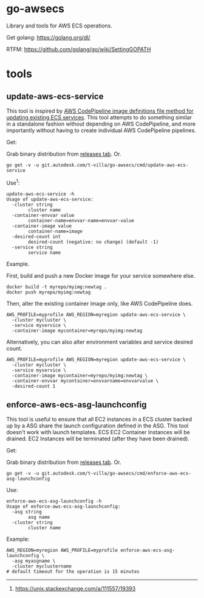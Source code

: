 # go-awsecs

Library and tools for AWS ECS operations.

Get golang: https://golang.org/dl/

RTFM: https://github.com/golang/go/wiki/SettingGOPATH

# tools

## update-aws-ecs-service

This tool is inspired by [AWS CodePipeline image definitions file method for updating existing ECS services](https://docs.aws.amazon.com/codepipeline/latest/userguide/pipelines-create.html#pipelines-create-image-definitions). This tool attempts to do something similar in a standalone fashion without depending on AWS CodePipeline, and more importantly without having to create individual AWS CodePipeline pipelines.

Get:

Grab binary distribution from [releases tab](https://git.autodesk.com/t-villa/go-awsecs/releases). Or.

```
go get -v -u git.autodesk.com/t-villa/go-awsecs/cmd/update-aws-ecs-service
```

Use<sup>1</sup>:

```
update-aws-ecs-service -h
Usage of update-aws-ecs-service:
  -cluster string
    	cluster name
  -container-envvar value
    	container-name=envvar-name=envvar-value
  -container-image value
    	container-name=image
  -desired-count int
    	desired-count (negative: no change) (default -1)
  -service string
    	service name
```

Example.

First, build and push a new Docker image for your service somewhere else.

```
docker build -t myrepo/myimg:newtag .
docker push myrepo/myimg:newtag
```

Then, alter the existing container image only, like AWS CodePipeline does.

```
AWS_PROFILE=myprofile AWS_REGION=myregion update-aws-ecs-service \
  -cluster mycluster \
  -service myservice \
  -container-image mycontainer=myrepo/myimg:newtag
```

Alternatively, you can also alter environment variables and service desired count.

```
AWS_PROFILE=myprofile AWS_REGION=myregion update-aws-ecs-service \
  -cluster mycluster \
  -service myservice \
  -container-image mycontainer=myrepo/myimg:newtag \
  -container-envvar mycontainer=envvarname=envvarvalue \
  -desired-count 1
```

## enforce-aws-ecs-asg-launchconfig

This tool is useful to ensure that all EC2 instances in a ECS cluster backed up by a ASG share the launch configuration defined in the ASG. This tool doesn't work with launch templates. ECS EC2 Container Instances will be drained. EC2 Instances will be terminated (after they have been drained).

Get:

Grab binary distribution from [releases tab](https://git.autodesk.com/t-villa/go-awsecs/releases). Or.

```
go get -v -u git.autodesk.com/t-villa/go-awsecs/cmd/enforce-aws-ecs-asg-launchconfig
```

Use:

```
enforce-aws-ecs-asg-launchconfig -h
Usage of enforce-aws-ecs-asg-launchconfig:
  -asg string
    	asg name
  -cluster string
    	cluster name
```

Example:

```
AWS_REGION=myregion AWS_PROFILE=myprofile enforce-aws-ecs-asg-launchconfig \
  -asg myasgname \
  -cluster myclustername
# default timeout for the operation is 15 minutes
```

----

1. https://unix.stackexchange.com/a/111557/19393
